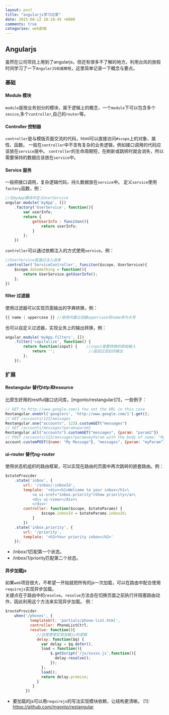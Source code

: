 ```yaml
---
layout: post
title: "angularjs学习记录"
date: 2015-08-12 18:18:45 +0800
comments: true
categories: web前端
---
```

## Angularjs
虽然在公司项目上用到了angularjs，但还有很多不了解的地方。利用台风的放假时间学习了一下`AngularJS权威教程`，这里简单记录一下概念与要点。

### 基础
#### Module 模块
`module`是按业务划分的模块，属于逻辑上的概念，一个`module`下可以包含多个`sevice`,多个`controller`,自己的`router`等。
<!-- more -->
#### Controller 控制器
`controller`是与模版页面交流的代码，html可以直接访问`#scope`上的对象、属性、函数。
一般在`controller`中不含有复杂的业务逻辑，例如接口调用的代码应该放在`service`层中。
`controller`的生命周期短，在刷新或跳转时就会消失，所以需要保持的数据应该放在`service`中。

#### Service 服务
一般把接口调用，复杂逻辑代码，持久数据放在`service`中。
定义`service`使用`factory`函数，例：
```javascript
//在myApp模块中定义UserService
angular.module('myApp', [])
    .factory('UserService', function(){
        var userInfo;
        return {
            getUserInfo : funciton(){
                return userInfo;
            }
        };
    })
```
`controller`可以通过依赖注入的方式使用`service`，例：
```javascript
//UserService是通过注入进来
.controller('ServiceController', funciton($scope, UserService){
    $scope.doSomething = function(){
        return UserService.getUserInfo();
    };
})
```
#### filter 过滤器
使用过滤器可以实现页面输出的字典转换，例：
```javascript
{{ name | uppercase }} //使用内置过滤器uppercase将name转为大写
```
也可以自定义过滤器，实现业务上的输出转换，例：
```javascript
angular.module('myApp.filters', [])
    .filter('capitalize', function() {
        return function(input) {    //input是要转换的原始输入
            return '';               //返回过滤后的输出
        };
    });
```

### 扩展
#### Restangular 替代$http和$resource
比原生好用的restful接口访问库，[mgonto/restangular][1]，一些例子：
```javascript
// GET to http://www.google.com/1 You set the URL in this case
Restangular.oneUrl('googlers', 'http://www.google.com/1').get();
// GET /accounts/123/messages
Restangular.one("accounts", 123).customGET("messages")
// GET /accounts/messages?param=param2
Restangular.all("accounts").customGET("messages", {param: "param2"})
// POST /accounts/123/messages?param=myParam with the body of name: "My Message"
account.customPOST({name: "My Message"}, "messages", {param: "myParam"}, {})
```
#### ui-router 替代ng-router
使用状态机组织的路由框架，可以实现在路由的页面中再次跳转的嵌套路由。例：
```javascript
$stateProvider
    .state('inbox', {
        url: '/inbox/:inboxId',
        template: '<div><h1>Welcome to your inbox</h1>\
            <a ui-sref="inbox.priority">Show priority</a>\
            <div ui-view></div>\
            </div>'
        controller: function($scope, $stateParams) {
                $scope.inboxId = $stateParams.inboxId;
            }
        })
    .state('inbox.priority', {
        url: '/priority',
        template: '<h2>Your priority inbox</h2>'
    });
```
* /inbox/1匹配第一个状态。
* /inbox/1/priority匹配第二个状态。

#### 异步加载js
如果`web`项目很大，不希望一开始就把所有的js一次加载，可以在路由中配合使用`requirejs`实现异步加载。  
关键点在于路由中的`resolve`。`resolve`方法会在切换页面之前执行并阻塞路由动作，因此利用这个方法来实现异步加载。
例：
```javascript
$routeProvider.
    when('/phones', {
           templateUrl: 'partials/phone-list.html',
           controller: PhoneListCtrl,
           resolve: function(){
              //这里使用实现加载js的逻辑
              delay: function($q) {
                var delay = $q.defer(),
                load = function(){
                    $.getScript('/js/xxxxx.js',function(){
                      delay.resolve();
                    });
                };
                load();
                return delay.promise;
              }
            }
         })
```
* 要加载的js可以用`requirejs`的写法实现模块依赖，让结构更清晰。
  [1]: https://github.com/mgonto/restangular
